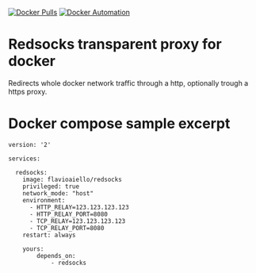 [![Docker Pulls](https://img.shields.io/docker/pulls/flavioaiello/redsocks.svg)](https://hub.docker.com/r/flavioaiello/redsocks/)
[![Docker Automation](
https://img.shields.io/docker/automated/flavioaiello/redsocks.svg)](https://hub.docker.com/r/flavioaiello/redsocks/)

# Redsocks transparent proxy for docker
Redirects whole docker network traffic through a http, optionally trough a https proxy. 

# Docker compose sample excerpt
```
version: '2'

services:

  redsocks:
    image: flavioaiello/redsocks
    privileged: true
    network_mode: "host"
    environment:
      - HTTP_RELAY=123.123.123.123
      - HTTP_RELAY_PORT=8080
      - TCP_RELAY=123.123.123.123
      - TCP_RELAY_PORT=8080
    restart: always

    yours:
        depends_on:
            - redsocks
```
